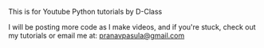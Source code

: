 This is for Youtube Python tutorials by D-Class

I will be posting more code as I make videos, and if you're stuck, check out my tutorials or email me at:
pranavpasula@gmail.com
